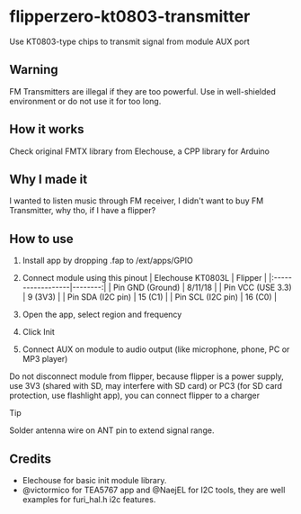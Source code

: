 # flipperzero-kt0803-transmitter
Use KT0803-type chips to transmit signal from module AUX port

## Warning
FM Transmitters are illegal if they are too powerful. Use in well-shielded environment or do not use it for too long.

## How it works
Check original FMTX library from Elechouse, a CPP library for Arduino

## Why I made it
I wanted to listen music through FM receiver, I didn't want to buy FM Transmitter, why tho, if I have a flipper?

## How to use
1. Install app by dropping .fap to /ext/apps/GPIO
2. Connect module using this pinout
   | Elechouse KT0803L | Flipper |
   |:------------------|--------:|
   | Pin GND (Ground)  | 8/11/18 |
   | Pin VCC (USE 3.3) | 9 (3V3) |
   | Pin SDA (I2C pin) | 15 (C1) |
   | Pin SCL (I2C pin) | 16 (C0) |

3. Open the app, select region and frequency
4. Click Init
5. Connect AUX on module to audio output (like microphone, phone, PC or MP3 player)

Do not disconnect module from flipper, because flipper is a power supply, use 3V3 (shared with SD, may interfere with SD card) or PC3 (for SD card protection, use flashlight app), you can connect flipper to a charger

> [!TIP]
> Solder antenna wire on ANT pin to extend signal range.

## Credits
- Elechouse for basic init module library.
- @victormico for TEA5767 app and @NaejEL for I2C tools, they are well examples for furi_hal.h i2c features.
